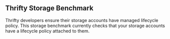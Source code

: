 ## Thrifty Storage Benchmark

Thrifty developers ensure their storage accounts have managed lifecycle policy. This storage benchmark currently checks that your storage accounts have a lifecycle policy attached to them.
